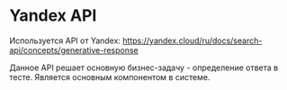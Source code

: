 # Yandex API

Используется API от Yandex: https://yandex.cloud/ru/docs/search-api/concepts/generative-response

Данное API решает основную бизнес-задачу - определение ответа в тесте. Является основным компонентом в системе.